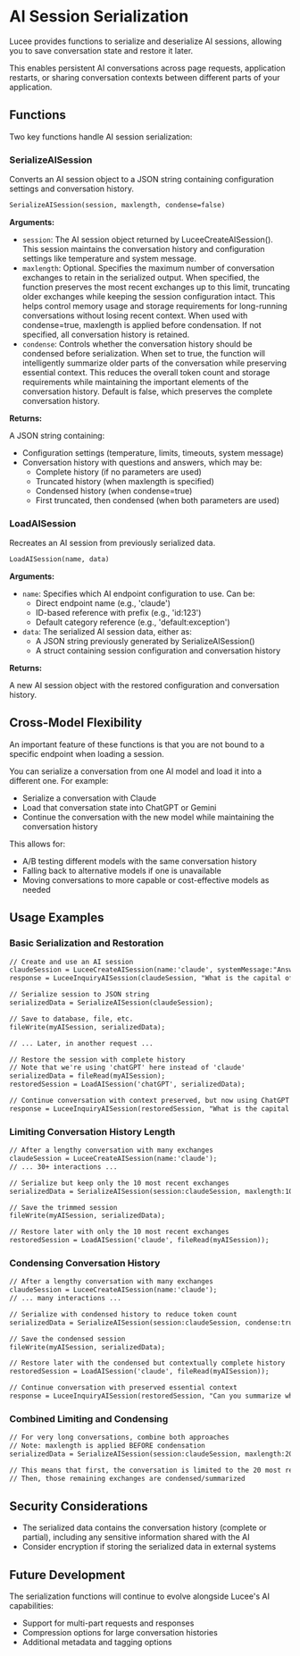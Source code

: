 <!--
{
  "title": "AI Session Serialization",
  "id": "ai-session-serialization",
  "categories": ["ai"],
  "since": "6.0",
  "description": "Documentation for serializing and deserializing AI sessions in Lucee",
  "keywords": [
    "AI",
    "LLM",
    "Serialization",
    "Session",
    "Persistence"
  ]
}
-->

# AI Session Serialization

Lucee provides functions to serialize and deserialize AI sessions, allowing you to save conversation state and restore it later. 

This enables persistent AI conversations across page requests, application restarts, or sharing conversation contexts between different parts of your application.

## Functions

Two key functions handle AI session serialization:

### SerializeAISession

Converts an AI session object to a JSON string containing configuration settings and conversation history.

```cfml
SerializeAISession(session, maxlength, condense=false)
```

**Arguments:**

- `session`: The AI session object returned by LuceeCreateAISession(). This session maintains the conversation history and configuration settings like temperature and system message.
- `maxlength`: Optional. Specifies the maximum number of conversation exchanges to retain in the serialized output. When specified, the function preserves the most recent exchanges up to this limit, truncating older exchanges while keeping the session configuration intact. This helps control memory usage and storage requirements for long-running conversations without losing recent context. When used with condense=true, maxlength is applied before condensation. If not specified, all conversation history is retained.
- `condense`: Controls whether the conversation history should be condensed before serialization. When set to true, the function will intelligently summarize older parts of the conversation while preserving essential context. This reduces the overall token count and storage requirements while maintaining the important elements of the conversation history. Default is false, which preserves the complete conversation history.

**Returns:**

A JSON string containing:

- Configuration settings (temperature, limits, timeouts, system message)
- Conversation history with questions and answers, which may be:
  - Complete history (if no parameters are used)
  - Truncated history (when maxlength is specified)
  - Condensed history (when condense=true)
  - First truncated, then condensed (when both parameters are used)

### LoadAISession

Recreates an AI session from previously serialized data.

```cfml
LoadAISession(name, data)
```

**Arguments:**

- `name`: Specifies which AI endpoint configuration to use. Can be:
  - Direct endpoint name (e.g., 'claude')
  - ID-based reference with prefix (e.g., 'id:123')
  - Default category reference (e.g., 'default:exception')
- `data`: The serialized AI session data, either as:
  - A JSON string previously generated by SerializeAISession()
  - A struct containing session configuration and conversation history

**Returns:**

A new AI session object with the restored configuration and conversation history.

## Cross-Model Flexibility

An important feature of these functions is that you are not bound to a specific endpoint when loading a session. 

You can serialize a conversation from one AI model and load it into a different one. For example:

- Serialize a conversation with Claude
- Load that conversation state into ChatGPT or Gemini
- Continue the conversation with the new model while maintaining the conversation history

This allows for:

- A/B testing different models with the same conversation history
- Falling back to alternative models if one is unavailable
- Moving conversations to more capable or cost-effective models as needed

## Usage Examples

### Basic Serialization and Restoration

```cfml
// Create and use an AI session
claudeSession = LuceeCreateAISession(name:'claude', systemMessage:"Answer as succinctly as possible.");
response = LuceeInquiryAISession(claudeSession, "What is the capital of France?");

// Serialize session to JSON string
serializedData = SerializeAISession(claudeSession);

// Save to database, file, etc.
fileWrite(myAISession, serializedData);

// ... Later, in another request ...

// Restore the session with complete history
// Note that we're using 'chatGPT' here instead of 'claude'
serializedData = fileRead(myAISession);
restoredSession = LoadAISession('chatGPT', serializedData);

// Continue conversation with context preserved, but now using ChatGPT
response = LuceeInquiryAISession(restoredSession, "What is the capital of Switzerland?");
```

### Limiting Conversation History Length

```cfml
// After a lengthy conversation with many exchanges
claudeSession = LuceeCreateAISession(name:'claude');
// ... 30+ interactions ...

// Serialize but keep only the 10 most recent exchanges
serializedData = SerializeAISession(session:claudeSession, maxlength:10);

// Save the trimmed session
fileWrite(myAISession, serializedData);

// Restore later with only the 10 most recent exchanges
restoredSession = LoadAISession('claude', fileRead(myAISession));
```

### Condensing Conversation History

```cfml
// After a lengthy conversation with many exchanges
claudeSession = LuceeCreateAISession(name:'claude');
// ... many interactions ...

// Serialize with condensed history to reduce token count
serializedData = SerializeAISession(session:claudeSession, condense:true);

// Save the condensed session
fileWrite(myAISession, serializedData);

// Restore later with the condensed but contextually complete history
restoredSession = LoadAISession('claude', fileRead(myAISession));

// Continue conversation with preserved essential context
response = LuceeInquiryAISession(restoredSession, "Can you summarize what we discussed?");
```

### Combined Limiting and Condensing

```cfml
// For very long conversations, combine both approaches
// Note: maxlength is applied BEFORE condensation
serializedData = SerializeAISession(session:claudeSession, maxlength:20, condense:true);

// This means that first, the conversation is limited to the 20 most recent exchanges
// Then, those remaining exchanges are condensed/summarized
```

## Security Considerations

- The serialized data contains the conversation history (complete or partial), including any sensitive information shared with the AI
- Consider encryption if storing the serialized data in external systems

## Future Development

The serialization functions will continue to evolve alongside Lucee's AI capabilities:

- Support for multi-part requests and responses
- Compression options for large conversation histories
- Additional metadata and tagging options